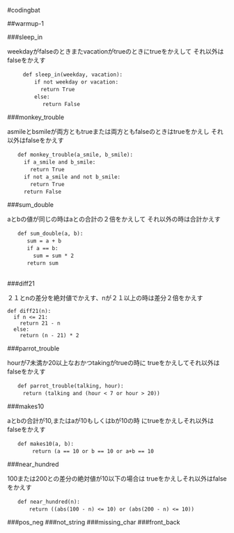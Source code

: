 #codingbat

##warmup-1

###sleep_in 

weekdayがfalseのときまたvacationがtrueのときにtrueをかえして
それ以外はfalseをかえす

```
　　　def sleep_in(weekday, vacation):
  　　　　if not weekday or vacation:
    　　　　return True
 　　　　 else:
   　　　　　return False
```

###monkey_trouble

asmileとbsmileが両方ともtrueまたは両方ともfalseのときはtrueをかえし
それ以外はfalseをかえす

```
　　def monkey_trouble(a_smile, b_smile):
  　　if a_smile and b_smile:
   　　 return True
  　　if not a_smile and not b_smile:
    　　return True
　　  return False
```


###sum_double

aとbの値が同じの時はaとの合計の２倍をかえして
それ以外の時は合計かえす

```
　　def sum_double(a, b):
   　　sum = a + b
   　　if a == b:
     　　sum = sum * 2
   　　return sum
　　
```

###diff21

２１とnの差分を絶対値でかえす、nが２１以上の時は差分２倍をかえす

```
def diff21(n):
  if n <= 21:
    return 21 - n
  else:
    return (n - 21) * 2

```

###parrot_trouble

hourが7未満か20以上なおかつtakingがtrueの時に
trueをかえしてそれ以外はfalseをかえす

```
　　def parrot_trouble(talking, hour):
　　　return (talking and (hour < 7 or hour > 20))
```
###makes10

aとbの合計が10,またはaが10もしくはbが10の時
にtrueをかえしそれ以外はfalseをかえす

```
　　def makes10(a, b):
  　　　 return (a == 10 or b == 10 or a+b == 10
```

###near_hundred

100または200との差分の絶対値が10以下の場合は
trueをかえしそれ以外はfalseをかえす

```
　　def near_hundred(n):
  　　　return ((abs(100 - n) <= 10) or (abs(200 - n) <= 10))
```

###pos_neg
###not_string
###missing_char
###front_back

















